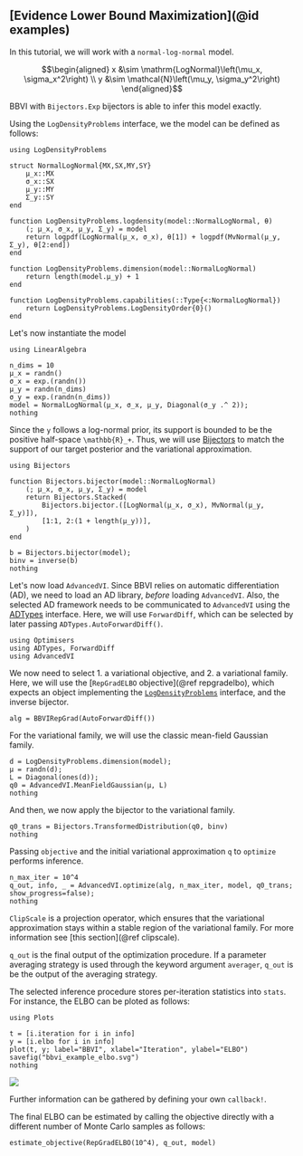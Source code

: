 ## [Evidence Lower Bound Maximization](@id examples)

In this tutorial, we will work with a `normal-log-normal` model.

```math
\begin{aligned}
x &\sim \mathrm{LogNormal}\left(\mu_x, \sigma_x^2\right) \\
y &\sim \mathcal{N}\left(\mu_y, \sigma_y^2\right)
\end{aligned}
```

BBVI with `Bijectors.Exp` bijectors is able to infer this model exactly.

Using the `LogDensityProblems` interface, we the model can be defined as follows:

```@example elboexample
using LogDensityProblems

struct NormalLogNormal{MX,SX,MY,SY}
    μ_x::MX
    σ_x::SX
    μ_y::MY
    Σ_y::SY
end

function LogDensityProblems.logdensity(model::NormalLogNormal, θ)
    (; μ_x, σ_x, μ_y, Σ_y) = model
    return logpdf(LogNormal(μ_x, σ_x), θ[1]) + logpdf(MvNormal(μ_y, Σ_y), θ[2:end])
end

function LogDensityProblems.dimension(model::NormalLogNormal)
    return length(model.μ_y) + 1
end

function LogDensityProblems.capabilities(::Type{<:NormalLogNormal})
    return LogDensityProblems.LogDensityOrder{0}()
end
```

Let's now instantiate the model

```@example elboexample
using LinearAlgebra

n_dims = 10
μ_x = randn()
σ_x = exp.(randn())
μ_y = randn(n_dims)
σ_y = exp.(randn(n_dims))
model = NormalLogNormal(μ_x, σ_x, μ_y, Diagonal(σ_y .^ 2));
nothing
```

Since the `y` follows a log-normal prior, its support is bounded to be the positive half-space ``\mathbb{R}_+``.
Thus, we will use [Bijectors](https://github.com/TuringLang/Bijectors.jl) to match the support of our target posterior and the variational approximation.

```@example elboexample
using Bijectors

function Bijectors.bijector(model::NormalLogNormal)
    (; μ_x, σ_x, μ_y, Σ_y) = model
    return Bijectors.Stacked(
        Bijectors.bijector.([LogNormal(μ_x, σ_x), MvNormal(μ_y, Σ_y)]),
        [1:1, 2:(1 + length(μ_y))],
    )
end

b = Bijectors.bijector(model);
binv = inverse(b)
nothing
```

Let's now load `AdvancedVI`.
Since BBVI relies on automatic differentiation (AD), we need to load an AD library, *before* loading `AdvancedVI`.
Also, the selected AD framework needs to be communicated to `AdvancedVI` using the [ADTypes](https://github.com/SciML/ADTypes.jl) interface.
Here, we will use `ForwardDiff`, which can be selected by later passing `ADTypes.AutoForwardDiff()`.

```@example elboexample
using Optimisers
using ADTypes, ForwardDiff
using AdvancedVI
```

We now need to select 1. a variational objective, and 2. a variational family.
Here, we will use the [`RepGradELBO` objective](@ref repgradelbo), which expects an object implementing the [`LogDensityProblems`](https://github.com/tpapp/LogDensityProblems.jl) interface, and the inverse bijector.

```@example elboexample
alg = BBVIRepGrad(AutoForwardDiff())
```

For the variational family, we will use the classic mean-field Gaussian family.

```@example elboexample
d = LogDensityProblems.dimension(model);
μ = randn(d);
L = Diagonal(ones(d));
q0 = AdvancedVI.MeanFieldGaussian(μ, L)
nothing
```

And then, we now apply the bijector to the variational family.

```@example elboexample
q0_trans = Bijectors.TransformedDistribution(q0, binv)
nothing
```

Passing `objective` and the initial variational approximation `q` to `optimize` performs inference.

```@example elboexample
n_max_iter = 10^4
q_out, info, _ = AdvancedVI.optimize(alg, n_max_iter, model, q0_trans; show_progress=false);
nothing
```

`ClipScale` is a projection operator, which ensures that the variational approximation stays within a stable region of the variational family.
For more information see [this section](@ref clipscale).

`q_out` is the final output of the optimization procedure.
If a parameter averaging strategy is used through the keyword argument `averager`, `q_out` is be the output of the averaging strategy.

The selected inference procedure stores per-iteration statistics into `stats`.
For instance, the ELBO can be ploted as follows:

```@example elboexample
using Plots

t = [i.iteration for i in info]
y = [i.elbo for i in info]
plot(t, y; label="BBVI", xlabel="Iteration", ylabel="ELBO")
savefig("bbvi_example_elbo.svg")
nothing
```

![](bbvi_example_elbo.svg)

Further information can be gathered by defining your own `callback!`.

The final ELBO can be estimated by calling the objective directly with a different number of Monte Carlo samples as follows:

```@example elboexample
estimate_objective(RepGradELBO(10^4), q_out, model)
```
